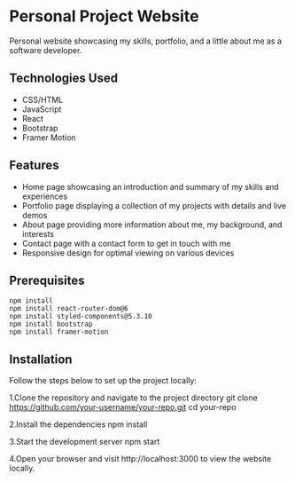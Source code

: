 # Personal Project Website
Personal website showcasing my skills, portfolio, and a little about me as a software developer.

## Technologies Used
- CSS/HTML
- JavaScript
- React
- Bootstrap
- Framer Motion

## Features
- Home page showcasing an introduction and summary of my skills and experiences
- Portfolio page displaying a collection of my projects with details and live demos
- About page providing more information about me, my background, and interests
- Contact page with a contact form to get in touch with me
- Responsive design for optimal viewing on various devices

## Prerequisites
```
npm install
npm install react-router-dom@6
npm install styled-components@5.3.10
npm install bootstrap
npm install framer-motion
```

## Installation
Follow the steps below to set up the project locally:

1.Clone the repository and navigate to the project directory
git clone https://github.com/your-username/your-repo.git
cd your-repo

2.Install the dependencies
npm install

3.Start the development server
npm start

4.Open your browser and visit http://localhost:3000 to view the website locally.
